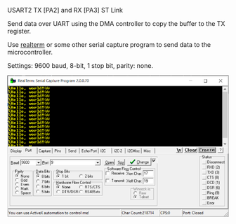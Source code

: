 USART2 TX [PA2] and RX [PA3] ST Link 

Send data over UART using the DMA controller to copy the buffer to the TX register. 

Use [realterm](https://sourceforge.net/projects/realterm/) or some other serial capture program to send data to the microcontroller. 

Settings: 9600 baud, 8-bit, 1 stop bit, parity: none.

![](../../img/uart_helloworld.PNG)